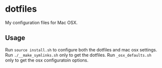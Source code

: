 dotfiles
========

My configuration files for Mac OSX.

Usage
---

Run `source install.sh` to configure both the dotfiles and mac osx settings.
Run `./__make_symlinks.sh` only to get the dotfiles.
Run `_osx_defaults.sh` only to get the osx configuratoin options.

